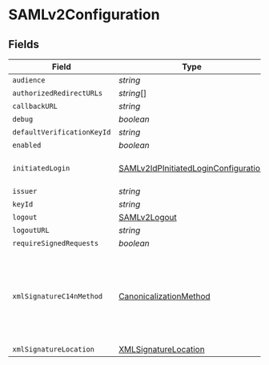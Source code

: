 # SAMLv2Configuration


## Fields

| Field                                                                                               | Type                                                                                                | Required                                                                                            | Description                                                                                         |
| --------------------------------------------------------------------------------------------------- | --------------------------------------------------------------------------------------------------- | --------------------------------------------------------------------------------------------------- | --------------------------------------------------------------------------------------------------- |
| `audience`                                                                                          | *string*                                                                                            | :heavy_minus_sign:                                                                                  | N/A                                                                                                 |
| `authorizedRedirectURLs`                                                                            | *string*[]                                                                                          | :heavy_minus_sign:                                                                                  | N/A                                                                                                 |
| `callbackURL`                                                                                       | *string*                                                                                            | :heavy_minus_sign:                                                                                  | N/A                                                                                                 |
| `debug`                                                                                             | *boolean*                                                                                           | :heavy_minus_sign:                                                                                  | N/A                                                                                                 |
| `defaultVerificationKeyId`                                                                          | *string*                                                                                            | :heavy_minus_sign:                                                                                  | N/A                                                                                                 |
| `enabled`                                                                                           | *boolean*                                                                                           | :heavy_minus_sign:                                                                                  | N/A                                                                                                 |
| `initiatedLogin`                                                                                    | [SAMLv2IdPInitiatedLoginConfiguration](../../models/shared/samlv2idpinitiatedloginconfiguration.md) | :heavy_minus_sign:                                                                                  | IdP Initiated login configuration                                                                   |
| `issuer`                                                                                            | *string*                                                                                            | :heavy_minus_sign:                                                                                  | N/A                                                                                                 |
| `keyId`                                                                                             | *string*                                                                                            | :heavy_minus_sign:                                                                                  | N/A                                                                                                 |
| `logout`                                                                                            | [SAMLv2Logout](../../models/shared/samlv2logout.md)                                                 | :heavy_minus_sign:                                                                                  | N/A                                                                                                 |
| `logoutURL`                                                                                         | *string*                                                                                            | :heavy_minus_sign:                                                                                  | N/A                                                                                                 |
| `requireSignedRequests`                                                                             | *boolean*                                                                                           | :heavy_minus_sign:                                                                                  | N/A                                                                                                 |
| `xmlSignatureC14nMethod`                                                                            | [CanonicalizationMethod](../../models/shared/canonicalizationmethod.md)                             | :heavy_minus_sign:                                                                                  | XML canonicalization method enumeration. This is used for the IdP and SP side of FusionAuth SAML.   |
| `xmlSignatureLocation`                                                                              | [XMLSignatureLocation](../../models/shared/xmlsignaturelocation.md)                                 | :heavy_minus_sign:                                                                                  | N/A                                                                                                 |